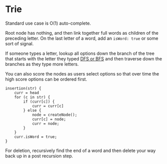 # Trie

Standard use case is O(1) auto-complete.

Root node has nothing, and then link together full words as children of the preceding
letter. On the last letter of a word, add an `isWord: true` or some sort of signal.

If someone types a letter, lookup all options down the branch of the tree that starts with
the letter they typed [DFS or BFS](./trees.md) and then traverse down the branches
as they type more letters.

You can also score the nodes as users select options so that over time the high score options
can be ordered first.

```
insertion(str) {
    curr = head
    for (c in str) {
        if (curr[c]) {
            curr = curr[c]
        } else {
            node = createNode();
            curr[c] = node;
            curr = node;
        }
    }
    curr.isWord = true;
}
```
For deletion, recursively find the end of a word and then delete your way back up in a post
recursion step.
